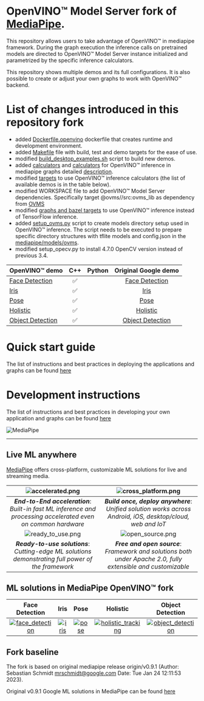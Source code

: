 # OpenVINO&trade; Model Server fork of [MediaPipe](https://google.github.io/mediapipe/).
This repository allows users to take advantage of OpenVINO&trade; in mediapipe framework. During the graph execution the inference calls on pretrained models are directed to OpenVINO&trade; Model Server instance initialized and parametrized by the specific inference calculators.

This repository shows multiple demos and its full configurations. It is also possible to create or adjust your own graphs to work with OpenVINO&trade; backend.

# List of changes introduced in this repository fork

- added [Dockerfile.openvino](Dockerfile.openvino) dockerfile that creates runtime and development environment.
- added [Makefile](Makefile) file with build, test and demo targets for the ease of use.
- modified [build_desktop_examples.sh](build_desktop_examples.sh) script to build new demos.
- added [calculators](mediapipe/calculators/ovms) and [calculators](mediapipe/calculators/openvino) for OpenVINO&trade; inference in mediapipe graphs
  detailed [description](mediapipe/calculators/ovms/calculators.md).
- modified [targets](mediapipe/examples/desktop)  to use OpenVINO&trade; inference calculators (the list of available demos is in the table below).
- modified WORKSPACE file to add OpenVINO&trade; Model Server dependencies.
  Specifically target @ovms//src:ovms_lib as dependency from [OVMS](https://github.com/openvinotoolkit/model_server)
- modified [graphs and bazel targets](mediapipe/modules/) to use OpenVINO&trade; inference instead of TensorFlow inference.
- added [setup_ovms.py](setup_ovms.py) script to create models directory setup used in OpenVINO&trade; inference. The script needs to be executed to prepare specific directory structures with tflite models and config.json in the [mediapipe/models/ovms](directory).
- modified setup_opecv.py to install 4.7.0 OpenCV version instead of previous 3.4.

[]() OpenVINO&trade; demo                                                    | C++                                                     | Python                                                        | Original Google demo                                                        |
:---------------------------------------------------------------------------------------- | :-----------------------------------------------------: | :-----------------------------------------------------------: | :---------------------------------------------------------------------------------------: |
[Face Detection](mediapipe/examples/desktop/face_detection/README.md)                     | ✅                                                      |                                                                |[Face Detection](https://google.github.io/mediapipe/solutions/face_detection)             |
[Iris](mediapipe/examples/desktop/iris_tracking/README.md)                                | ✅                                                      |                                                                |[Iris](https://google.github.io/mediapipe/solutions/iris)                                 |
[Pose](mediapipe/examples/desktop/pose_tracking/README.md)                                | ✅                                                      |                                                                |[Pose](https://google.github.io/mediapipe/solutions/pose)                                 |
[Holistic](mediapipe/examples/desktop/holistic_tracking/README.md)                        | ✅                                                      |                                                                |[Holistic](https://google.github.io/mediapipe/solutions/holistic)                         |
[Object Detection](mediapipe/examples/desktop/object_detection/README.md)                 | ✅                                                      |                                                                |[Object Detection](https://google.github.io/mediapipe/solutions/object_detection)         |

# Quick start guide

The list of instructions and best practices in deploying the applications and graphs can be found [here](docs/quickstartguide.md)

# Development instructions

The list of instructions and best practices in developing your own application and graphs can be found [here](docs/development.md)

![MediaPipe](https://mediapipe.dev/images/mediapipe_small.png)

--------------------------------------------------------------------------------

## Live ML anywhere

[MediaPipe](https://google.github.io/mediapipe/) offers cross-platform, customizable
ML solutions for live and streaming media.

![accelerated.png](https://mediapipe.dev/images/accelerated_small.png)                                                               | ![cross_platform.png](https://mediapipe.dev/images/cross_platform_small.png)
:------------------------------------------------------------------------------------------------------------: | :----------------------------------------------------:
***End-to-End acceleration***: *Built-in fast ML inference and processing accelerated even on common hardware* | ***Build once, deploy anywhere***: *Unified solution works across Android, iOS, desktop/cloud, web and IoT*
![ready_to_use.png](https://mediapipe.dev/images/ready_to_use_small.png)                                                             | ![open_source.png](https://mediapipe.dev/images/open_source_small.png)
***Ready-to-use solutions***: *Cutting-edge ML solutions demonstrating full power of the framework*            | ***Free and open source***: *Framework and solutions both under Apache 2.0, fully extensible and customizable*

## ML solutions in MediaPipe OpenVINO&trade; fork

Face Detection                                                                                                                 | Iris                                                                                                      | Pose                                                                                                      | Holistic                                                                          | Object Detection                                              |
:----------------------------------------------------------------------------------------------------------------------------: | :-------------------------------------------------------------------------------------------------------: | :-------------------------------------------------------------------------------------------------------: | :------: | :----------------------------------------------------------------------------------------------------------------------------------: |
[![face_detection](https://mediapipe.dev/images/mobile/face_detection_android_gpu_small.gif)](https://google.github.io/mediapipe/solutions/face_detection) | [![iris](https://mediapipe.dev/images/mobile/iris_tracking_android_gpu_small.gif)](https://google.github.io/mediapipe/solutions/iris) | [![pose](https://mediapipe.dev/images/mobile/pose_tracking_android_gpu_small.gif)](https://google.github.io/mediapipe/solutions/pose) | [![holistic_tracking](https://mediapipe.dev/images/mobile/holistic_tracking_android_gpu_small.gif)](https://google.github.io/mediapipe/solutions/holistic) | [![object_detection](https://mediapipe.dev/images/mobile/object_detection_android_gpu_small.gif)](https://google.github.io/mediapipe/solutions/object_detection) |

## Fork baseline
The fork is based on original mediapipe release origin/v0.9.1 (Author: Sebastian Schmidt <mrschmidt@google.com> Date:   Tue Jan 24 12:11:53 2023).

Original v0.9.1 Google ML solutions in MediaPipe can be found [here](https://github.com/google/mediapipe/tree/v0.9.1)